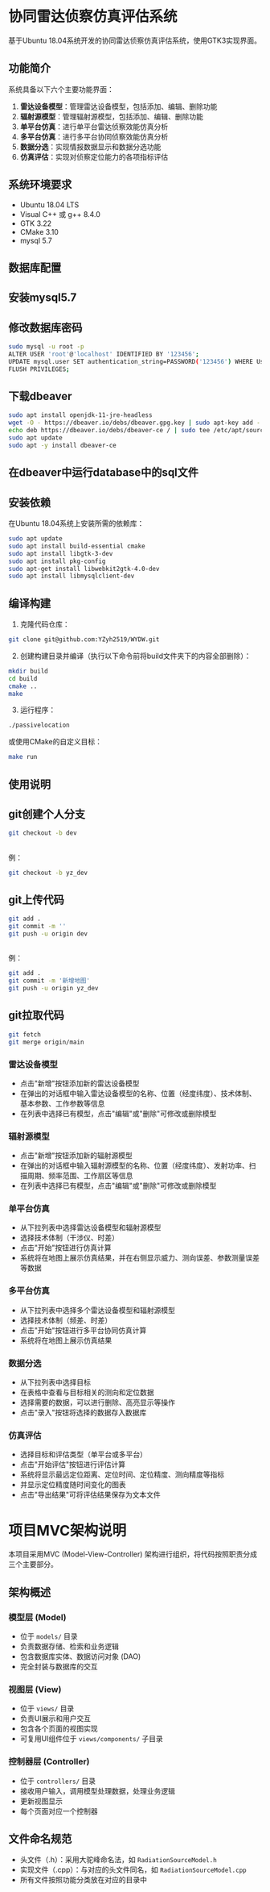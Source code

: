 # 协同雷达侦察仿真评估系统

基于Ubuntu 18.04系统开发的协同雷达侦察仿真评估系统，使用GTK3实现界面。

## 功能简介

系统具备以下六个主要功能界面：

1. **雷达设备模型**：管理雷达设备模型，包括添加、编辑、删除功能
2. **辐射源模型**：管理辐射源模型，包括添加、编辑、删除功能
3. **单平台仿真**：进行单平台雷达侦察效能仿真分析
4. **多平台仿真**：进行多平台协同侦察效能仿真分析
5. **数据分选**：实现情报数据显示和数据分选功能
6. **仿真评估**：实现对侦察定位能力的各项指标评估

## 系统环境要求

- Ubuntu 18.04 LTS
- Visual C++ 或 g++ 8.4.0
- GTK 3.22
- CMake 3.10
- mysql 5.7

## 数据库配置
## 安装mysql5.7

## 修改数据库密码
```bash
sudo mysql -u root -p
ALTER USER 'root'@'localhost' IDENTIFIED BY '123456';
UPDATE mysql.user SET authentication_string=PASSWORD('123456') WHERE User='root' AND Host = 'localhost';
FLUSH PRIVILEGES;
```

## 下载dbeaver
```bash
sudo apt install openjdk-11-jre-headless
wget -O - https://dbeaver.io/debs/dbeaver.gpg.key | sudo apt-key add -
echo deb https://dbeaver.io/debs/dbeaver-ce / | sudo tee /etc/apt/sources.list.d/dbeaver.list
sudo apt update
sudo apt -y install dbeaver-ce
```

## 在dbeaver中运行database中的sql文件

## 安装依赖

在Ubuntu 18.04系统上安装所需的依赖库：

```bash
sudo apt update
sudo apt install build-essential cmake
sudo apt install libgtk-3-dev
sudo apt install pkg-config
sudo apt-get install libwebkit2gtk-4.0-dev
sudo apt install libmysqlclient-dev
```

## 编译构建

1. 克隆代码仓库：

```bash
git clone git@github.com:YZyh2519/WYDW.git
```

2. 创建构建目录并编译（执行以下命令前将build文件夹下的内容全部删除）：

```bash
mkdir build
cd build
cmake ..
make 
```

3. 运行程序：

```bash
./passivelocation
```

或使用CMake的自定义目标：

```bash
make run
```

## 使用说明

## git创建个人分支
```bash
git checkout -b dev
```
## 
例：
```bash
git checkout -b yz_dev
```

## git上传代码
```bash
git add .
git commit -m ''
git push -u origin dev
```
## 
例：
```bash
git add .
git commit -m '新增地图'
git push -u origin yz_dev
```

## git拉取代码
```bash
git fetch
git merge origin/main
```

### 雷达设备模型

- 点击"新增"按钮添加新的雷达设备模型
- 在弹出的对话框中输入雷达设备模型的名称、位置（经度纬度）、技术体制、基本参数、工作参数等信息
- 在列表中选择已有模型，点击"编辑"或"删除"可修改或删除模型

### 辐射源模型

- 点击"新增"按钮添加新的辐射源模型
- 在弹出的对话框中输入辐射源模型的名称、位置（经度纬度）、发射功率、扫描周期、频率范围、工作扇区等信息
- 在列表中选择已有模型，点击"编辑"或"删除"可修改或删除模型

### 单平台仿真

- 从下拉列表中选择雷达设备模型和辐射源模型
- 选择技术体制（干涉仪、时差）
- 点击"开始"按钮进行仿真计算
- 系统将在地图上展示仿真结果，并在右侧显示威力、测向误差、参数测量误差等数据

### 多平台仿真

- 从下拉列表中选择多个雷达设备模型和辐射源模型
- 选择技术体制（频差、时差）
- 点击"开始"按钮进行多平台协同仿真计算
- 系统将在地图上展示仿真结果

### 数据分选

- 从下拉列表中选择目标
- 在表格中查看与目标相关的测向和定位数据
- 选择需要的数据，可以进行删除、高亮显示等操作
- 点击"录入"按钮将选择的数据存入数据库

### 仿真评估

- 选择目标和评估类型（单平台或多平台）
- 点击"开始评估"按钮进行评估计算
- 系统将显示最远定位距离、定位时间、定位精度、测向精度等指标
- 并显示定位精度随时间变化的图表
- 点击"导出结果"可将评估结果保存为文本文件

# 项目MVC架构说明

本项目采用MVC (Model-View-Controller) 架构进行组织，将代码按照职责分成三个主要部分。

## 架构概述

### 模型层 (Model)
- 位于 `models/` 目录
- 负责数据存储、检索和业务逻辑
- 包含数据库实体、数据访问对象 (DAO)
- 完全封装与数据库的交互

### 视图层 (View)
- 位于 `views/` 目录
- 负责UI展示和用户交互
- 包含各个页面的视图实现
- 可复用UI组件位于 `views/components/` 子目录

### 控制器层 (Controller)
- 位于 `controllers/` 目录
- 接收用户输入，调用模型处理数据，处理业务逻辑
- 更新视图显示
- 每个页面对应一个控制器

## 文件命名规范

- 头文件（.h）：采用大驼峰命名法，如 `RadiationSourceModel.h`
- 实现文件（.cpp）：与对应的头文件同名，如 `RadiationSourceModel.cpp`
- 所有文件按照功能分类放在对应的目录中


